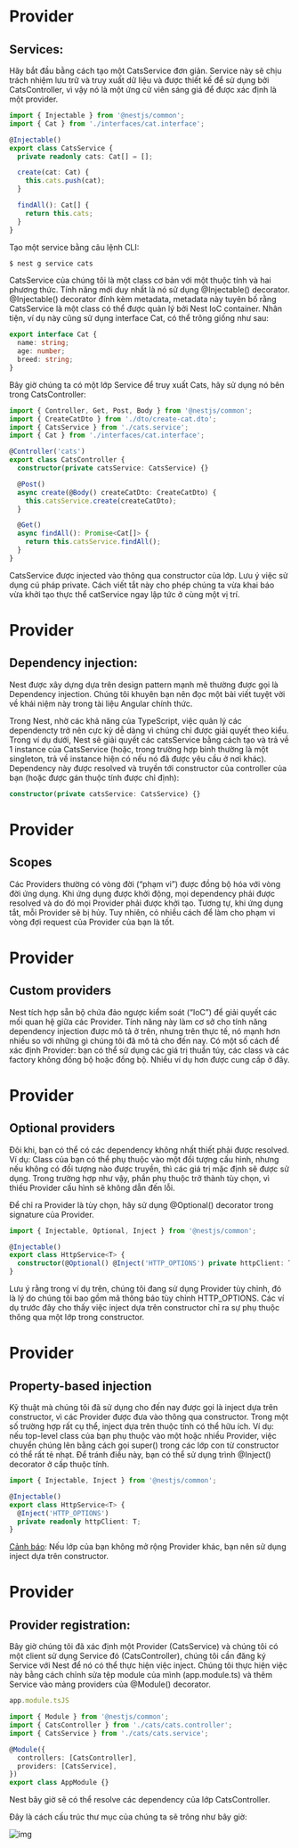 # Provider

## Services:

Hãy bắt đầu bằng cách tạo một CatsService đơn giản. Service này sẽ chịu trách nhiệm lưu trữ và truy xuất dữ liệu và được thiết kế để sử dụng bởi CatsController, vì vậy nó là một ứng cử viên sáng giá để được xác định là một provider.

```TypeScript
import { Injectable } from '@nestjs/common';
import { Cat } from './interfaces/cat.interface';

@Injectable()
export class CatsService {
  private readonly cats: Cat[] = [];

  create(cat: Cat) {
    this.cats.push(cat);
  }

  findAll(): Cat[] {
    return this.cats;
  }
}
```

Tạo một service bằng câu lệnh CLI:

```cmd
$ nest g service cats
```

CatsService của chúng tôi là một class cơ bản với một thuộc tính và hai phương thức. Tính năng mới duy nhất là nó sử dụng @Injectable() decorator. @Injectable() decorator đính kèm metadata, metadata này tuyên bố rằng CatsService là một class có thể được quản lý bởi Nest IoC container. Nhân tiện, ví dụ này cũng sử dụng interface Cat, có thể trông giống như sau:

```TypeScript
export interface Cat {
  name: string;
  age: number;
  breed: string;
}
```

Bây giờ chúng ta có một lớp Service để truy xuất Cats, hãy sử dụng nó bên trong CatsController:

```TypeScript
import { Controller, Get, Post, Body } from '@nestjs/common';
import { CreateCatDto } from './dto/create-cat.dto';
import { CatsService } from './cats.service';
import { Cat } from './interfaces/cat.interface';

@Controller('cats')
export class CatsController {
  constructor(private catsService: CatsService) {}

  @Post()
  async create(@Body() createCatDto: CreateCatDto) {
    this.catsService.create(createCatDto);
  }

  @Get()
  async findAll(): Promise<Cat[]> {
    return this.catsService.findAll();
  }
}
```

CatsService được injected vào thông qua constructor của lớp. Lưu ý việc sử dụng cú pháp private. Cách viết tắt này cho phép chúng ta vừa khai báo vừa khởi tạo thực thể catService ngay lập tức ở cùng một vị trí.

# Provider

## Dependency injection:

Nest được xây dựng dựa trên design pattern mạnh mẽ thường được gọi là Dependency injection. Chúng tôi khuyên bạn nên đọc một bài viết tuyệt vời về khái niệm này trong tài liệu Angular chính thức.

Trong Nest, nhờ các khả năng của TypeScript, việc quản lý các dependencty trở nên cực kỳ dễ dàng vì chúng chỉ được giải quyết theo kiểu. Trong ví dụ dưới, Nest sẽ giải quyết các catsService bằng cách tạo và trả về 1 instance của CatsService (hoặc, trong trường hợp bình thường là một singleton, trả về instance hiện có nếu nó đã được yêu cầu ở nơi khác). Dependency này được resolved và truyền tới constructor của controller của bạn (hoặc được gán thuộc tính được chỉ định):

```TypeScript
constructor(private catsService: CatsService) {}
```

# Provider

## Scopes

Các Providers thường có vòng đời (“phạm vi”) được đồng bộ hóa với vòng đời ứng dụng. Khi ứng dụng được khởi động, mọi dependency phải được resolved và do đó mọi Provider phải được khởi tạo. Tương tự, khi ứng dụng tắt, mỗi Provider sẽ bị hủy. Tuy nhiên, có nhiều cách để làm cho phạm vi vòng đợi request của Provider của bạn là tốt.

# Provider

## Custom providers

Nest tích hợp sẵn bộ chứa đảo ngược kiểm soát (“IoC”) để giải quyết các mối quan hệ giữa các Provider. Tính năng này làm cơ sở cho tính năng dependency injection được mô tả ở trên, nhưng trên thực tế, nó mạnh hơn nhiều so với những gì chúng tôi đã mô tả cho đến nay. Có một số cách để xác định Provider: bạn có thể sử dụng các giá trị thuần túy, các class và các factory không đồng bộ hoặc đồng bộ. Nhiều ví dụ hơn được cung cấp ở đây.

# Provider

## Optional providers

Đôi khi, bạn có thể có các dependency không nhất thiết phải được resolved. Ví dụ: Class của bạn có thể phụ thuộc vào một đối tượng cấu hình, nhưng nếu không có đối tượng nào được truyền, thì các giá trị mặc định sẽ được sử dụng. Trong trường hợp như vậy, phần phụ thuộc trở thành tùy chọn, vì thiếu Provider cấu hình sẽ không dẫn đến lỗi.

Để chỉ ra Provider là tùy chọn, hãy sử dụng @Optional() decorator trong signature của Provider.

```TypeScript
import { Injectable, Optional, Inject } from '@nestjs/common';

@Injectable()
export class HttpService<T> {
  constructor(@Optional() @Inject('HTTP_OPTIONS') private httpClient: T) {}
}
```

Lưu ý rằng trong ví dụ trên, chúng tôi đang sử dụng Provider tùy chỉnh, đó là lý do chúng tôi bao gồm mã thông báo tùy chỉnh HTTP_OPTIONS. Các ví dụ trước đây cho thấy việc inject dựa trên constructor chỉ ra sự phụ thuộc thông qua một lớp trong constructor.

# Provider

## Property-based injection

Kỹ thuật mà chúng tôi đã sử dụng cho đến nay được gọi là inject dựa trên constructor, vì các Provider được đưa vào thông qua constructor. Trong một số trường hợp rất cụ thể, inject dựa trên thuộc tính có thể hữu ích. Ví dụ: nếu top-level class của bạn phụ thuộc vào một hoặc nhiều Provider, việc chuyển chúng lên bằng cách gọi super() trong các lớp con từ constructor có thể rất tẻ nhạt. Để tránh điều này, bạn có thể sử dụng trình @Inject() decorator ở cấp thuộc tính.

```TypeScript
import { Injectable, Inject } from '@nestjs/common';

@Injectable()
export class HttpService<T> {
  @Inject('HTTP_OPTIONS')
  private readonly httpClient: T;
}
```

<ins>Cảnh báo</ins>: Nếu lớp của bạn không mở rộng Provider khác, bạn nên sử dụng inject dựa trên constructor.

# Provider

## Provider registration:

Bây giờ chúng tôi đã xác định một Provider (CatsService) và chúng tôi có một client sử dụng Service đó (CatsController), chúng tôi cần đăng ký Service với Nest để nó có thể thực hiện việc inject. Chúng tôi thực hiện việc này bằng cách chỉnh sửa tệp module của mình (app.module.ts) và thêm Service vào mảng providers của @Module() decorator.

```TypeScript
app.module.tsJS

import { Module } from '@nestjs/common';
import { CatsController } from './cats/cats.controller';
import { CatsService } from './cats/cats.service';

@Module({
  controllers: [CatsController],
  providers: [CatsService],
})
export class AppModule {}
```

Nest bây giờ sẽ có thể resolve các dependency của lớp CatsController.

Đây là cách cấu trúc thư mục của chúng ta sẽ trông như bây giờ:

![img](./structure_file.png)
